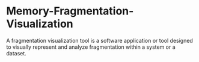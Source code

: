 # Memory-Fragmentation-Visualization
A fragmentation visualization tool is a software application or tool designed to visually represent and analyze fragmentation within a system or a dataset.
